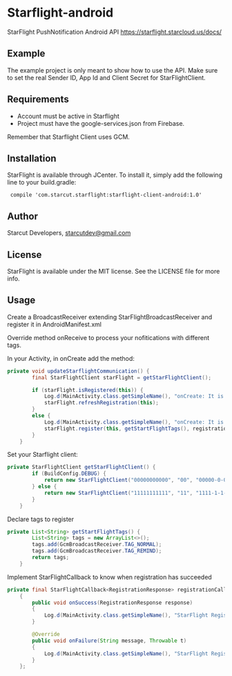 # Starflight-android

StarFlight PushNotification Android API https://starflight.starcloud.us/docs/

## Example

The example project is only meant to show how to use the API. 
Make sure to set the real Sender ID, App Id and Client Secret for StarFlightClient.

## Requirements

- Account must be active in Starflight
- Project must have the google-services.json from Firebase. 

Remember that Starflight Client uses GCM.

## Installation

StarFlight is available through JCenter. To install
it, simply add the following line to your build.gradle:

```Dsl
 compile 'com.starcut.starflight:starflight-client-android:1.0'
```

## Author

Starcut Developers, starcutdev@gmail.com

## License

StarFlight is available under the MIT license. See the LICENSE file for more info. 

## Usage

Create a BroadcastReceiver extending StarFlightBroadcastReceiver and register it in AndroidManifest.xml

Override method onReceive to process your nofitications with different tags.

In your Activity, in onCreate add the method:

```Java
private void updateStarflightCommunication() {
        final StarFlightClient starFlight = getStarFlightClient();

        if (starFlight.isRegistered(this)) {
            Log.d(MainActivity.class.getSimpleName(), "onCreate: It is already registered!" + starFlight.isRegistered(this));
            starFlight.refreshRegistration(this);
        }
        else {
            Log.d(MainActivity.class.getSimpleName(), "onCreate: It is not register!");
            starFlight.register(this, getStartFlightTags(), registrationCallback);
        }
    }
```
Set your Starflight client:

```Java
private StarFlightClient getStarFlightClient() {
        if (BuildConfig.DEBUG) {
            return new StarFlightClient("00000000000", "00", "00000-0-00000-000-0000-0-000");
        } else {
            return new StarFlightClient("11111111111", "11", "1111-1-1-1111111-1-1111-1111");
        }
    }
```

Declare tags to register
```Java
private List<String> getStartFlightTags() {
        List<String> tags = new ArrayList<>();
        tags.add(GcmBroadcastReceiver.TAG_NORMAL);
        tags.add(GcmBroadcastReceiver.TAG_REMIND);
        return tags;
    }
```

Implement StarFlightCallback to know when registration has succeeded
```Java
private final StarFlightCallback<RegistrationResponse> registrationCallback = new StarFlightCallback<RegistrationResponse>()
    {
        public void onSuccess(RegistrationResponse response)
        {
            Log.d(MainActivity.class.getSimpleName(), "StarFlight Registration: Succeeded");
        }

        @Override
        public void onFailure(String message, Throwable t)
        {
            Log.d(MainActivity.class.getSimpleName(), "StarFlight Registration: Failed");
        }
    };
```
